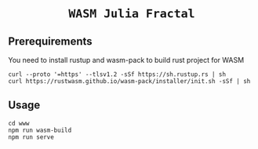 <div align="center">
  <h1><code>WASM Julia Fractal</code></h1>
</div>

## Prerequirements

You need to install rustup and wasm-pack to build rust project for WASM

```
curl --proto '=https' --tlsv1.2 -sSf https://sh.rustup.rs | sh
curl https://rustwasm.github.io/wasm-pack/installer/init.sh -sSf | sh
```

## Usage

```
cd www
npm run wasm-build
npm run serve
```
